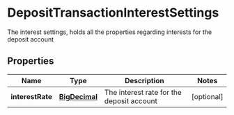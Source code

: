

# DepositTransactionInterestSettings

The interest settings, holds all the properties regarding interests for the deposit account
## Properties

Name | Type | Description | Notes
------------ | ------------- | ------------- | -------------
**interestRate** | [**BigDecimal**](BigDecimal.md) | The interest rate for the deposit account |  [optional]



